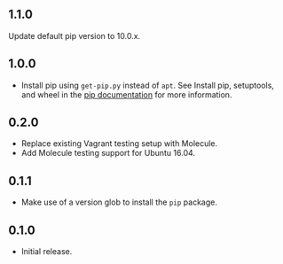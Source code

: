 ## 1.1.0

Update default pip version to 10.0.x.

## 1.0.0

- Install pip using `get-pip.py` instead of `apt`. See Install pip, setuptools, and wheel in the [pip documentation](https://packaging.python.org/installing/#install-pip-setuptools-and-wheel) for more information.

## 0.2.0

- Replace existing Vagrant testing setup with Molecule.
- Add Molecule testing support for Ubuntu 16.04.

## 0.1.1

- Make use of a version glob to install the `pip` package.

## 0.1.0

- Initial release.

